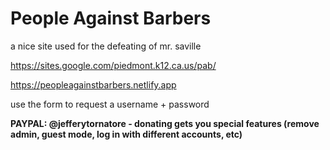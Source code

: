 # People Against Barbers

a nice site used for the defeating of mr. saville

https://sites.google.com/piedmont.k12.ca.us/pab/

https://peopleagainstbarbers.netlify.app

use the form to request a username + password

**PAYPAL: @jefferytornatore - donating gets you special features (remove admin, guest mode, log in with different accounts, etc)**
